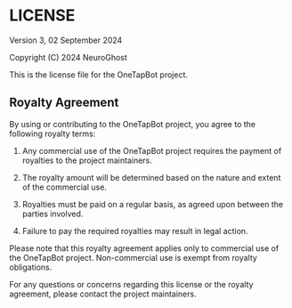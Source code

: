 # LICENSE

Version 3, 02 September 2024

Copyright (C) 2024 NeuroGhost

This is the license file for the OneTapBot project.

## Royalty Agreement

By using or contributing to the OneTapBot project, you agree to the following royalty terms:

1. Any commercial use of the OneTapBot project requires the payment of royalties to the project maintainers.

2. The royalty amount will be determined based on the nature and extent of the commercial use.

3. Royalties must be paid on a regular basis, as agreed upon between the parties involved.

4. Failure to pay the required royalties may result in legal action.

Please note that this royalty agreement applies only to commercial use of the OneTapBot project. Non-commercial use is exempt from royalty obligations.

For any questions or concerns regarding this license or the royalty agreement, please contact the project maintainers.
